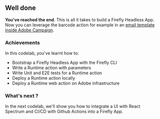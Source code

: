 ## Well done

**You've reached the end**. This is all it takes to build a Firefly Headless App.
Now you can leverage the barcode action for example in an [email template inside Adobe Campaign](https://medium.com/adobetech/adobe-i-o-runtime-polishing-the-rough-edges-of-saas-solutions-238f82b58765).   

### Achievements

In this codelab, you've learnt how to: 

* Bootstrap a Firefly Headless App with the Firefly CLI
* Write a Runtime action with parameters 
* Write Unit and E2E tests for a Runtime action  
* Deploy a Runtime action locally    
* Deploy a Runtime web action on Adobe infrastructure 

### What's next ?

In the next codelab, we'll show you how to integrate a UI with React Spectrum and CI/CD with Github Actions into a Firefly App.